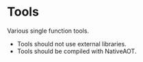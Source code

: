 # Tools
Various single function tools.

- Tools should not use external libraries.
- Tools should be compiled with NativeAOT.